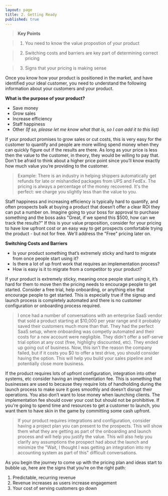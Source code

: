 ```yaml
---
layout: page
title: 2. Getting Ready
published: true
---
```





> **Key Points**

> 1. You need to know the value propostion of your product

> 2. Switching costs and barriers are key part of determining correct pricing

> 3. Signs that your pricing is making sense

Once you know how your product is positioned in the market, and have identified your ideal customer, you need to understand the following information about your customers and your product.

**What is the purpose of your product?**

- Save money
- Grow sales
- Increase efficiency
- Staff happiness
- Other _(If so, please let me know what that is, so I can add it to this list)_

If your product promises to grow sales or cut costs, this is very easy for the customer to quantify and people are more willing spend money when they can quickly figure out if the results are there.  As long as your price is less then the value to the customer, in theory, they would be willing to pay that. Don't be afraid to think about a higher price point since you’ll know exactly how much value you’re providing to the customer.

> Example: There is an industry in helping shippers automatically get refunds for late or mishandled packages from UPS and FedEx. The pricing is always a percentage of the money recovered. It's the perfect: we charge you slightly less than the value to you.

Staff happiness and increasing efficiency is typically hard to quantify, and often prospects balk at buying a product that doesn’t offer a clear ROI they can put a number on. Imagine going to your boss for approval to purchase something and the boss asks "Great, if we spend this $500, how can we track the results?"  If this is your value proposition, consider for your pricing to have low upfront cost or an easy way to get prospects comfortable trying the product - but not for free. We'll address the "Free" pricing later on. 

**Switching Costs and Barriers**

- Is your product something that’s extremely sticky and hard to migrate from once people start using it? 
- Is there a lot of up front work that requires an implementation process? 
- How is easy is it to migrate from a competitor to your product?

If your product is extremely sticky, meaning once people start using it, it’s hard for them to move then the pricing needs to encourage people to get started. Consider a free trial, help onboarding, or anything else that encourage people to get started. This is especially true if the signup and launch process is completely automated and there is no customer configuration or onboarding process required.  

> I once had a number of conversations with an enterprise SaaS vendor that sold a product starting at $10,000 per year range and it probably saved their customers much more than that. They had the perfect SaaS setup, where onboarding was competly automated and their costs for a new account were negligible. They didn't offer a self-serve trial option at any cost (free, highlighy discounted, etc). They ended up going out of business. Now, this isn't the reason the company failed, but if it costs you $0 to offer a test drive, you should consider having the option. This will help you build your sales pipeline and potentially close more business.


If the product requires lots of upfront configuration, integration into other systems, etc consider having an implementation fee. This is something that businesses are used to because they require lots of handholding during the launch process to make sure it goes smoothly and doesn’t disrupt their operations. You also don’t want to lose money when launching clients. The implementation fee should cover your cost but should not be prohibitive. If you're going to spend time and resources to get a customer to launch, you want them to have skin in the game by committing some cash upfront. 

> If your product requires integrations and configuration, consider having a project plan you can present to the prospects. This will show them what they are getting as part of the onboarding and launch process and will help you justify the value. This will also help you clarify any assumptions the prospect had about the launch and minimize the "Wait, I thought I was getting an integration into my accounting system as part of this" difficult conversations.

As you begin the journey to come up with the pricing plan and ideas start to bubble up, here are the signs that you’re on the right path:

1. Predictable, recurring revenue
2. Revenue increases as users increase engagement  
3. Your cost of serving customers go down
